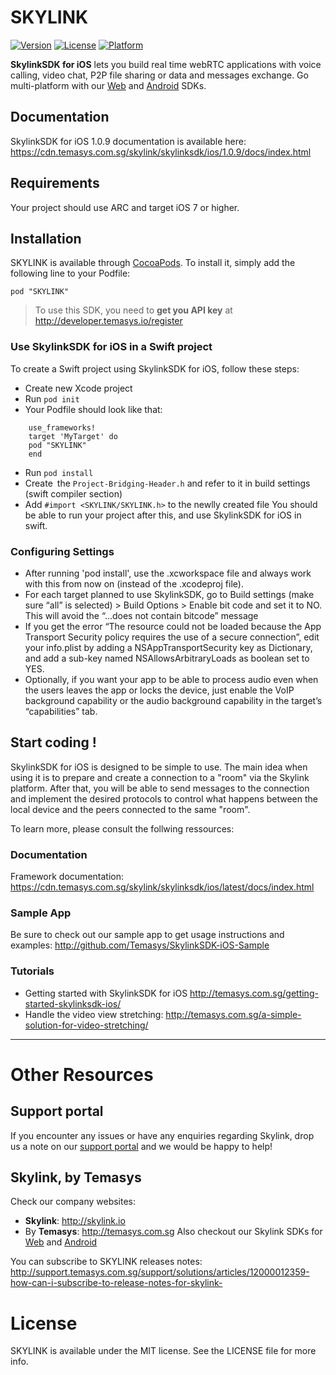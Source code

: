# SKYLINK
[![Version](https://img.shields.io/cocoapods/v/MyLibrary.svg?style=flat)](http://cocoadocs.org/docsets/SKYLINK)  [![License](https://img.shields.io/cocoapods/l/MyLibrary.svg?style=flat)](http://cocoadocs.org/docsets/SKYLINK) [![Platform](https://img.shields.io/cocoapods/p/MyLibrary.svg?style=flat)](http://cocoadocs.org/docsets/SKYLINK)

**SkylinkSDK for iOS** lets you build real time webRTC applications with voice calling, video chat, P2P file sharing or data and messages exchange. Go multi-platform with our [Web](http://skylink.io/web/) and [Android](http://skylink.io/android) SDKs.

## Documentation

SkylinkSDK for iOS 1.0.9 documentation is available here: https://cdn.temasys.com.sg/skylink/skylinksdk/ios/1.0.9/docs/index.html

## Requirements
Your project should use ARC and target iOS 7 or higher.

## Installation

SKYLINK is available through [CocoaPods](http://cocoapods.org). 
To install it, simply add the following line to your Podfile:

    pod "SKYLINK"

> To use this SDK, you need to **get you API key** at http://developer.temasys.io/register


### Use SkylinkSDK for iOS in a Swift project

To create a Swift project using SkylinkSDK for iOS, follow these steps:

- Create new Xcode project
- Run  `pod init`
- Your Podfile should look like that: 
```
    use_frameworks!
    target 'MyTarget' do
    pod "SKYLINK"
    end
```
- Run `pod install`
- Create the `Project-Bridging-Header.h` and refer to it in build settings (swift compiler section)
- Add `#import <SKYLINK/SKYLINK.h>` to the newlly created file
You should be able to run your project after this, and use SkylinkSDK for iOS in swift.

### Configuring Settings

- After running 'pod install', use the .xcworkspace file and always work with this from now on (instead of the .xcodeproj file).
- For each target planned to use SkylinkSDK, go to Build settings  (make sure “all” is selected) > Build Options > Enable bit code and set it to NO. This will avoid the “…does not contain bitcode” message
- If you get the error “The resource could not be loaded because the App Transport Security policy requires the use of a secure connection”, edit your info.plist by adding a NSAppTransportSecurity key as Dictionary, and add a sub-key named NSAllowsArbitraryLoads as boolean set to YES.
- Optionally, if you want your app to be able to process audio even when the users leaves the app or locks the device, just enable the VoIP background capability or the audio background capability in the target’s “capabilities” tab.

## Start coding !

SkylinkSDK for iOS is designed to be simple to use. The main idea when using it is to prepare and create a connection to a "room" via the Skylink platform. After that, you will be able to send messages to the connection and implement the desired protocols to control what happens between the local device and the peers connected to the same "room".

To learn more, please consult the follwing ressources:

### Documentation
Framework documentation: https://cdn.temasys.com.sg/skylink/skylinksdk/ios/latest/docs/index.html

### Sample App
Be sure to check out our sample app to get usage instructions and examples: http://github.com/Temasys/SkylinkSDK-iOS-Sample

### Tutorials
- Getting started with SkylinkSDK for iOS http://temasys.com.sg/getting-started-skylinksdk-ios/
- Handle the video view stretching: http://temasys.com.sg/a-simple-solution-for-video-stretching/


----------

**Other Resources**
==========================

Support portal
-------
If you encounter any issues or have any enquiries regarding Skylink, drop us a note on our [support portal](http://support.temasys.com.sg/support/login) and we would be happy to help! 

Skylink, by **Temasys**
-------

Check our company websites:
- **Skylink**: http://skylink.io
- By **Temasys**: http://temasys.com.sg
Also checkout our Skylink SDKs for [Web](http://skylink.io/web/) and [Android](http://skylink.io/android)

You can subscribe to SKYLINK releases notes: http://support.temasys.com.sg/support/solutions/articles/12000012359-how-can-i-subscribe-to-release-notes-for-skylink-

**License**
==========================

SKYLINK is available under the MIT license. See the LICENSE file for more info.



